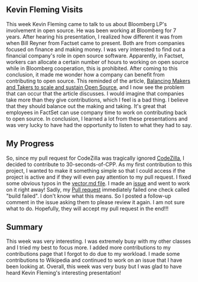 ## Kevin Fleming Visits

This week Kevin Fleming came to talk to us about Bloomberg LP's involvement in open source. He was been working at Bloomberg for 7 years. After hearing his presentation, I realized how different it was from when Bill Reyner from Factset came to present. Both are from companies focused on finance and making money. I was very interested to find out a financial company's role in open source software. Apparently, in Factset, workers can allocate a certain number of hours to working on open source while in Bloomberg cooperation, this is prohibited. After coming to this conclusion, it made me wonder how a company can benefit from contributing to open source. This reminded of the article, [Balancing Makers and Takers to scale and sustain Open Source](https://dri.es/balancing-makers-and-takers-to-scale-and-sustain-open-source), and I now see the problem that can occur that the article discusses. I would imagine that companies take more than they give contributions, which I feel is a bad thing. I believe that they should balance out the making and taking. It's great that employees in FactSet can use company time to work on contributing back to open source. In conclusion, I learned a lot from these presentations and was very lucky to have had the opportunity to listen to what they had to say. 
    
    
## My Progress 

So, since my pull request for CodeZilla was tragically ignored [CodeZilla](https://github.com/Asiatik/codezilla/pull/460), I decided to contribute to 30-seconds-of-CPP. As my first contribution to this project, I wanted to make it something simple so that I could access if the project is active and if they will even pay attention to my pull request. I fixed some obvious typos in the [vector.md file](https://github.com/Bhupesh-V/30-seconds-of-cpp/blob/master/vector/vector.md). I made an [issue]( https://github.com/Bhupesh-V/30-seconds-of-cpp/issues/443) and went to work on it right away! Sadly, my [Pull request](https://github.com/Bhupesh-V/30-seconds-of-cpp/pull/444) immediately failed one check called "build failed". I don't know what this means. So I posted a follow-up comment in the issue asking them to please review it again. I am not sure what to do. Hopefully, they will accept my pull request in the end!!!

## Summary

This week was very interesting. I was extremely busy with my other classes and I tried my best to focus more. I added more contributions to my contributions page that I forgot to do due to my workload. I made some contributions to Wikipedia and continued to work on an issue that I have been looking at. Overall, this week was very busy but I was glad to have heard Kevin Fleming's interesting presentation! 
